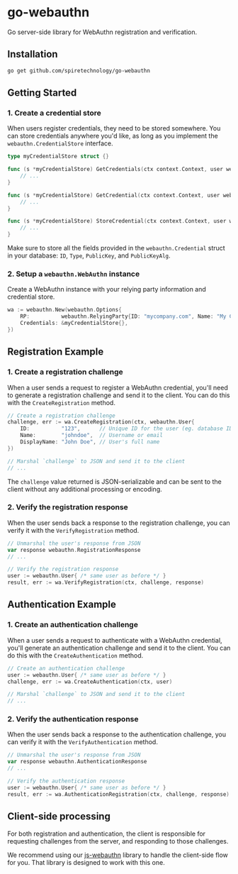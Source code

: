 # go-webauthn

Go server-side library for WebAuthn registration and verification.

## Installation

```bash
go get github.com/spiretechnology/go-webauthn
```

## Getting Started

### 1. Create a credential store

When users register credentials, they need to be stored somewhere. You can store credentials anywhere you'd like, as long as you implement the `webauthn.CredentialStore` interface.

```go
type myCredentialStore struct {}

func (s *myCredentialStore) GetCredentials(ctx context.Context, user webauthn.User) ([]webauthn.Credential, error) {
    // ...
}

func (s *myCredentialStore) GetCredential(ctx context.Context, user webauthn.User, credentialID []byte) (*webauthn.Credential, error) {
    // ...
}

func (s *myCredentialStore) StoreCredential(ctx context.Context, user webauthn.User, credential webauthn.Credential) error {
    // ...
}
```

Make sure to store all the fields provided in the `webauthn.Credential` struct in your database: `ID`, `Type`, `PublicKey`, and `PublicKeyAlg`.

### 2. Setup a `webauthn.WebAuthn` instance

Create a WebAuthn instance with your relying party information and credential store.

```go
wa := webauthn.New(webauthn.Options{
    RP:          webauthn.RelyingParty{ID: "mycompany.com", Name: "My Company"},
    Credentials: &myCredentialStore{},
})
```

## Registration Example

### 1. Create a registration challenge

When a user sends a request to register a WebAuthn credential, you'll need to generate a registration challenge and send it to the client. You can do this with the `CreateRegistration` method.

```go
// Create a registration challenge
challenge, err := wa.CreateRegistration(ctx, webauthn.User{
    ID:          "123",      // Unique ID for the user (eg. database ID)
    Name:        "johndoe",  // Username or email
    DisplayName: "John Doe", // User's full name
})

// Marshal `challenge` to JSON and send it to the client
// ...
```

The `challenge` value returned is JSON-serializable and can be sent to the client without any additional processing or encoding.

### 2. Verify the registration response

When the user sends back a response to the registration challenge, you can verify it with the `VerifyRegistration` method.

```go
// Unmarshal the user's response from JSON
var response webauthn.RegistrationResponse
// ...

// Verify the registration response
user := webauthn.User{ /* same user as before */ }
result, err := wa.VerifyRegistration(ctx, challenge, response)
```

## Authentication Example

### 1. Create an authentication challenge

When a user sends a request to authenticate with a WebAuthn credential, you'll generate an authentication challenge and send it to the client. You can do this with the `CreateAuthentication` method.

```go
// Create an authentication challenge
user := webauthn.User{ /* same user as before */ }
challenge, err := wa.CreateAuthentication(ctx, user)

// Marshal `challenge` to JSON and send it to the client
// ...
```

### 2. Verify the authentication response

When the user sends back a response to the authentication challenge, you can verify it with the `VerifyAuthentication` method.

```go
// Unmarshal the user's response from JSON
var response webauthn.AuthenticationResponse
// ...

// Verify the authentication response
user := webauthn.User{ /* same user as before */ }
result, err := wa.AuthenticationRegistration(ctx, challenge, response)
```

## Client-side processing

For both registration and authentication, the client is responsible for requesting challenges from the server, and responding to those challenges.

We recommend using our [js-webauthn](https://github.com/spiretechnology/js-webauthn) library to handle the client-side flow for you. That library is designed to work with this one.
